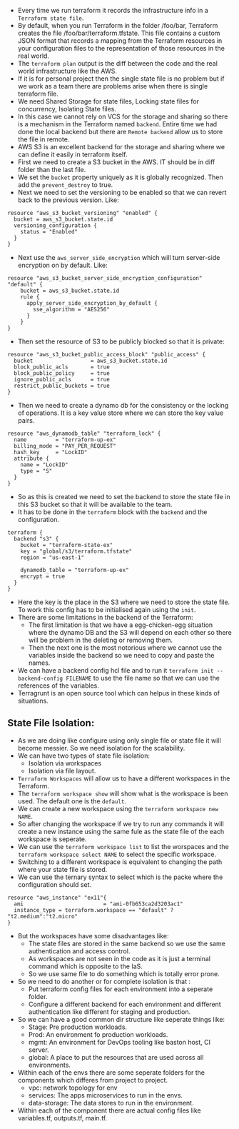 * Every time we run terraform it records the infrastructure info in a `Terraform state file`. 
* By default, when you run Terraform in the folder /foo/bar, Terraform creates the file /foo/bar/terraform.tfstate. This file contains a custom JSON format that records a mapping from the Terraform resources in your configuration files to the representation of those resources in the real world.
* The `terraform plan` output is the diff between the code and the real world infrastructure like the AWS.
* If it is for personal project then the single state file is no problem but if we work as a team there are problems arise when there is single terraform file.
* We need Shared Storage for state files, Locking state files for concurrency, Isolating State files.
* In this case we cannot rely on VCS for the storage and sharing so there is a mechanism in the Terraform named `backend`. Entire time we had done the local backend but there are `Remote backend` allow us to store the file in remote.
* AWS S3 is an excellent backend for the storage and sharing where we can define it easily in terraform itself.
* First we need to create a S3 bucket in the AWS. IT should be in diff folder than the last file.
* We set the `bucket` property uniquely as it is globally recognized. Then add the `prevent_destroy` to true.
* Next we need to set the versioning to be enabled so that we can revert back to the previous version. Like:
```
resource "aws_s3_bucket_versioning" "enabled" {
  bucket = aws_s3_bucket.state.id
  versioning_configuration {
    status = "Enabled"
  }
}
```
* Next use the `aws_server_side_encryption` which will turn server-side encryption on by default. Like:
```
resource "aws_s3_bucket_server_side_encryption_configuration" "default" {
    bucket = aws_s3_bucket.state.id
    rule {
      apply_server_side_encryption_by_default {
        sse_algorithm = "AES256"
      }
    }
}
```
* Then set the resource of S3 to be publicly blocked so that it is private:
```
resource "aws_s3_bucket_public_access_block" "public_access" {
  bucket                  = aws_s3_bucket.state.id
  block_public_acls       = true
  block_public_policy     = true
  ignore_public_acls      = true
  restrict_public_buckets = true
}
```
* Then we need to create a dynamo db for the consistency or the locking of operations. It is a key value store where we can store the key value pairs.
```
resource "aws_dynamodb_table" "terraform_lock" {
  name         = "terraform-up-ex"
  billing_mode = "PAY_PER_REQUEST"
  hash_key     = "LockID"
  attribute {
    name = "LockID"
    type = "S"
  }
}
```
* So as this is created we need to set the backend to store the state file in this S3 bucket so that it will be available to the team.
* It has to be done in the `terraform` block with the `backend` and the configuration.
```
terraform {
  backend "s3" {
    bucket = "terraform-state-ex"
    key = "global/s3/terraform.tfstate"
    region = "us-east-1"

    dynamodb_table = "terraform-up-ex"
    encrypt = true
  }
}
```
* Here the key is the place in the S3 where we need to store the state file. To work this config has to be initialised again using the `init`.
* There are some limitations in the backend of the Terraform:
  * The first limitation is that we have a egg-chicken-egg situation where the dynamo DB and the S3 will depend on each other so there will be problem in the deleting or removing them.
  * Then the next one is the most notorious where we cannot use the variables inside the backend so we need to copy and paste the names.
* We can have a backend config hcl file and to run it `terraform init --backend-config FILENAME` to use the file name so that we can use the references of the variables.
* Terragrunt is an open source tool which can helpus in these kinds of situations.
## State File Isolation:
* As we are doing like configure using only single file or state file it will become messier. So we need isolation for the scalability.
* We can have two types of state file isolation:
  * Isolation via workspaces
  * Isolation via file layout.
* `Terraform Workspaces` will allow us to have a different workspaces in the Terraform.
* The `terraform workspace show` will show what is the workspace is been used. The default one is the `default`.
* We can create a new workspace using the `terraform workspace new NAME`. 
* So after changing the workspace if we try to run any commands it will create a new instance using the same fule as the state file of the each workspace is seperate.
* We can use the `terraform workspace list` to list the worspaces and the `terraform workspace select NAME` to select the specific workspace.
* Switching to a different workspace is equivalent to changing the path where your state file is stored.
* We can use the ternary syntax to select which is the packe where the configuration should set.
```
resource "aws_instance" "ex11"{
  ami                         = "ami-0fb653ca2d3203ac1"
  instance_type = terraform.workspace == "default" ? "t2.medium":"t2.micro"
}
```
* But the workspaces have some disadvantages like:
  * The state files are stored in the same backend so we use the same authentication and access control.
  * As workspaces are not seen in the code as it is just a terminal command which is opposite to the IaS.
  * So we use same file to do something which is totally error prone.
* So we need to do another or for complete isolation is that :
  * Put terraform config files for each environment into a seperate folder.
  * Configure a different backend for each environment and different authentication like different for staging and production.
* So we can have a good common dir structure like seperate things like:
  * Stage: Pre production workloads.
  * Prod: An environment fo production workloads.
  * mgmt: An environment for DevOps tooling like baston host, CI server.
  * global: A place to put the resources that are used across all environments.
* Within each of the envs there are some seperate folders for the components which differes from project to project.
  * vpc: network topology for env
  * services: The apps microservices to run in the envs.
  * data-storage: The data stores to run in the environment.
* Within each of the component there are actual config files like variables.tf, outputs.tf, main.tf.